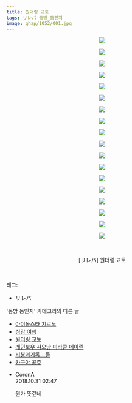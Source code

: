 ```yaml
---
title: 원더링 교토
tags: リレバ 동방_동인지
image: ghap/1052/001.jpg
---
```

<div class="article">
<p style="text-align: center; clear: none; float: none;"><img src="{{ site.nasurl }}/ghap/1052/001.jpg"/></p>
<p style="text-align: center; clear: none; float: none;"><img src="{{ site.nasurl }}/ghap/1052/002.jpg"/></p>
<p style="text-align: center; clear: none; float: none;"><img src="{{ site.nasurl }}/ghap/1052/003.jpg"/></p>
<p style="text-align: center; clear: none; float: none;"><img src="{{ site.nasurl }}/ghap/1052/004.jpg"/></p>
<p style="text-align: center; clear: none; float: none;"><img src="{{ site.nasurl }}/ghap/1052/005.jpg"/></p>
<p style="text-align: center; clear: none; float: none;"><img src="{{ site.nasurl }}/ghap/1052/006.jpg"/></p>
<p style="text-align: center; clear: none; float: none;"><img src="{{ site.nasurl }}/ghap/1052/007.jpg"/></p>
<p style="text-align: center; clear: none; float: none;"><img src="{{ site.nasurl }}/ghap/1052/008.jpg"/></p>
<p style="text-align: center; clear: none; float: none;"><img src="{{ site.nasurl }}/ghap/1052/009.jpg"/></p>
<p style="text-align: center; clear: none; float: none;"><img src="{{ site.nasurl }}/ghap/1052/010.jpg"/></p>
<p style="text-align: center; clear: none; float: none;"><img src="{{ site.nasurl }}/ghap/1052/011.jpg"/></p>
<p style="text-align: center; clear: none; float: none;"><img src="{{ site.nasurl }}/ghap/1052/012.jpg"/></p>
<p style="text-align: center; clear: none; float: none;"><img src="{{ site.nasurl }}/ghap/1052/013.jpg"/></p>
<p style="text-align: center; clear: none; float: none;"><img src="{{ site.nasurl }}/ghap/1052/014.jpg"/></p>
<p style="text-align: center; clear: none; float: none;"><img src="{{ site.nasurl }}/ghap/1052/015.jpg"/></p>
<p style="text-align: center; clear: none; float: none;"><img src="{{ site.nasurl }}/ghap/1052/016.jpg"/></p>
<p style="text-align: center; clear: none; float: none;"><img src="{{ site.nasurl }}/ghap/1052/017.jpg"/></p>
<p style="text-align: center; clear: none; float: none;"><img src="{{ site.nasurl }}/ghap/1052/018.jpg"/></p>
<p style="text-align: center; clear: none; float: none;"><br/></p>
<p style="text-align: center; clear: none; float: none;">[リレバ] 원더링 교토</p>
<p><br/></p>
</div><div class="tagTrail">
<p>태그: </p>
<ul>
<li>リレバ</li>
</ul>
</div><div class="another">
<p>'동방 동인지' 카테고리의 다른 글</p>
<ul>
<li><a href="/2016-07-24-ghap_1056">아이돌스타 치르노</a></li>
<li><a href="/2016-07-24-ghap_1054">심감 여행</a></li>
<li><a href="/2016-07-24-ghap_1052">원더링 교토</a></li>
<li><a href="/2016-07-24-ghap_1050">레인보우 샤오냥 미라클 메이린</a></li>
<li><a href="/2016-07-24-ghap_1049">비봉괴기록 - 둘</a></li>
<li><a href="/2016-07-24-ghap_1048">카구야 공주</a></li>
</ul>
</div><div class="cb_module cb_fluid">
<div class="cb_wrt cb_profile">
<div class="comment">
<ul>
<li class="cb_thumb_off" id="comment15365340">
<div class="cb_comment_area">
<div class="cb_info_area">
<div class="cb_section">
<span class="cb_nick_name">CoronA</span>
</div>
<div class="cb_section">
<span class="cb_date">2018.10.31 02:47 </span>
</div>
</div>
<div class="cb_dsc_comment">
<p class="cb_dsc">
											뭔가 뜻깊네
										</p>
</div>
</div></li>
</ul>
</div>
</div><!-- commentList close -->
</div>